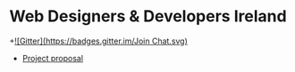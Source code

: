# Web Designers & Developers Ireland

+[![Gitter](https://badges.gitter.im/Join Chat.svg)](https://gitter.im/wddi?utm_source=badge&utm_medium=badge&utm_campaign=pr-badge&utm_content=badge)

- [Project proposal](https://github.com/wddi/website/blob/docs/project-proposal.md)
